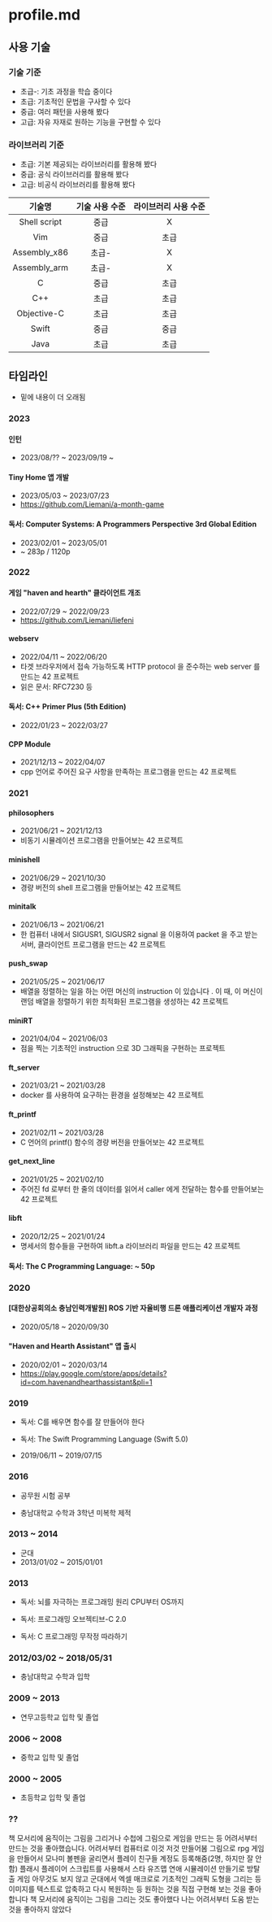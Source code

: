 # profile.md

## 사용 기술

### 기술 기준

- 초급-: 기초 과정을 학습 중이다
- 초급: 기초적인 문법을 구사할 수 있다
- 중급: 여러 패턴을 사용해 봤다
- 고급: 자유 자재로 원하는 기능을 구현할 수 있다

### 라이브러리 기준

- 초급: 기본 제공되는 라이브러리를 활용해 봤다
- 중급: 공식 라이브러리를 활용해 봤다
- 고급: 비공식 라이브러리를 활용해 봤다

|기술명|기술 사용 수준|라이브러리 사용 수준|
|:-:|:-:|:-:|
|Shell script|중급|X|
|Vim         |중급|초급|
|Assembly_x86|초급-|X|
|Assembly_arm|초급-|X|
|C           |중급|초급|
|C++         |초급|초급|
|Objective-C |초급|초급|
|Swift       |중급|중급|
|Java        |초급|초급|



## 타임라인

- 밑에 내용이 더 오래됨

### 2023

#### 인턴

- 2023/08/?? ~ 2023/09/19 ~ 

#### Tiny Home 앱 개발

- 2023/05/03 ~ 2023/07/23
- https://github.com/Liemani/a-month-game

#### 독서: Computer Systems: A Programmers Perspective 3rd Global Edition

- 2023/02/01 ~ 2023/05/01
- ~ 283p / 1120p



### 2022

#### 게임 "haven and hearth" 클라이언트 개조

- 2022/07/29 ~ 2022/09/23
- https://github.com/Liemani/liefeni

#### webserv

- 2022/04/11 ~ 2022/06/20
- 타겟 브라우저에서 접속 가능하도록 HTTP protocol 을 준수하는 web server 를 만드는 42 프로젝트
- 읽은 문서: RFC7230 등

#### 독서: C++ Primer Plus (5th Edition)

- 2022/01/23 ~ 2022/03/27

#### CPP Module

- 2021/12/13 ~ 2022/04/07
- cpp 언어로 주어진 요구 사항을 만족하는 프로그램을 만드는 42 프로젝트



### 2021

#### philosophers

- 2021/06/21 ~ 2021/12/13
- 비동기 시뮬레이션 프로그램을 만들어보는 42 프로젝트

#### minishell

- 2021/06/29 ~ 2021/10/30
- 경량 버전의 shell 프로그램을 만들어보는 42 프로젝트

#### minitalk

- 2021/06/13 ~ 2021/06/21
- 한 컴퓨터 내에서 SIGUSR1, SIGUSR2 signal 을 이용하여 packet 을 주고 받는 서버, 클라이언트 프로그램을 만드는 42 프로젝트

#### push_swap

- 2021/05/25 ~ 2021/06/17
- 배열을 정렬하는 일을 하는 어떤 머신의 instruction 이 있습니다 . 이 때, 이 머신이 랜덤 배열을 정렬하기 위한 최적화된 프로그램을 생성하는 42 프로젝트

#### miniRT

- 2021/04/04 ~ 2021/06/03
- 점을 찍는 기초적인 instruction 으로 3D 그래픽을 구현하는 프로젝트

#### ft_server

- 2021/03/21 ~ 2021/03/28
- docker 를 사용하여 요구하는 환경을 설정해보는 42 프로젝트

#### ft_printf

- 2021/02/11 ~ 2021/03/28
- C 언어의 printf() 함수의 경량 버전을 만들어보는 42 프로젝트

#### get_next_line

- 2021/01/25 ~ 2021/02/10
- 주어진 fd 로부터 한 줄의 데이터를 읽어서 caller 에게 전달하는 함수를 만들어보는 42 프로젝트

#### libft

- 2020/12/25 ~ 2021/01/24
- 명세서의 함수들을 구현하여 libft.a 라이브러리 파일을 만드는 42 프로젝트

#### 독서: The C Programming Language: ~ 50p



### 2020

#### [대한상공회의소 충남인력개발원] ROS 기반 자율비행 드론 애플리케이션 개발자 과정

- 2020/05/18 ~ 2020/09/30

#### "Haven and Hearth Assistant" 앱 출시

- 2020/02/01 ~ 2020/03/14
- https://play.google.com/store/apps/details?id=com.havenandhearthassistant&pli=1



### 2019

- 독서: C를 배우면 함수를 잘 만들어야 한다

- 독서: The Swift Programming Language (Swift 5.0)
- 2019/06/11 ~ 2019/07/15



### 2016

- 공무원 시험 공부

- 충남대학교 수학과 3학년 미복학 제적



### 2013 ~ 2014

- 군대
- 2013/01/02 ~ 2015/01/01



### 2013

- 독서: 뇌를 자극하는 프로그래밍 원리 CPU부터 OS까지

- 독서: 프로그래밍 오브젝티브-C 2.0

- 독서: C 프로그래밍 무작정 따라하기



### 2012/03/02 ~ 2018/05/31

- 충남대학교 수학과 입학

### 2009 ~ 2013

- 연무고등학교 입학 및 졸업

### 2006 ~ 2008

- 중학교 입학 및 졸업

### 2000 ~ 2005

- 초등학교 입학 및 졸업

### ??

책 모서리에 움직이는 그림을 그리거나 수첩에 그림으로 게임을 만드는 등 어려서부터 만드는 것을 좋아했습니다.
어려서부터 컴퓨터로 이것 저것 만들어봄
그림으로 rpg 게임을 만들어서 모나미 볼펜을 굴리면서 플레이
    친구들 계정도 등록해줌(2명, 하지만 잘 안함)
플래시 플레이어
스크립트를 사용해서 스타 유즈맵
연애 시뮬레이션 만들기로 방탈출 게임
아무것도 보지 않고
군대에서 엑셀 매크로로 기초적인 그래픽 도형을 그리는 등
이미지를 텍스트로 압축하고 다시 복원하는 등
원하는 것을 직접 구현해 보는 것을 좋아합니다
책 모서리에 움직이는 그림을 그리는 것도 좋아했다
나는 어려서부터 도움 받는 것을 좋아하지 않았다

